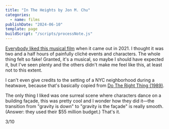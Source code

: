 ```yaml
---
title: "In The Heights by Jon M. Chu"
categories:
  - name: films
publishDate: "2024-06-10"
template: page
buildScript: "/scripts/processNote.js"
---
```


[Everybody liked this musical film](<https://en.wikipedia.org/wiki/In_the_Heights_(film)#Critical_response>) when it came out in 2021. I thought it was two and a half hours of painfully cliché events and characters. The whole thing felt so fake! Granted, it's a musical, so maybe I should have expected it, but I've seen plenty and the others didn't make me feel like this, at least not to this extent.

I can't even give credits to the setting of a NYC neighborhood during a heatwave, because that's basically copied from [Do The Right Thing (1989)](https://en.wikipedia.org/wiki/Do_the_Right_Thing).

The only thing I liked was one surreal scene where characters dance on a building façade, this was pretty cool and I wonder how they did it—the transition from "gravity is down" to "gravity is the façade" is really smooth. (Answer: they used their $55 million budget.) That's it.

3/10
